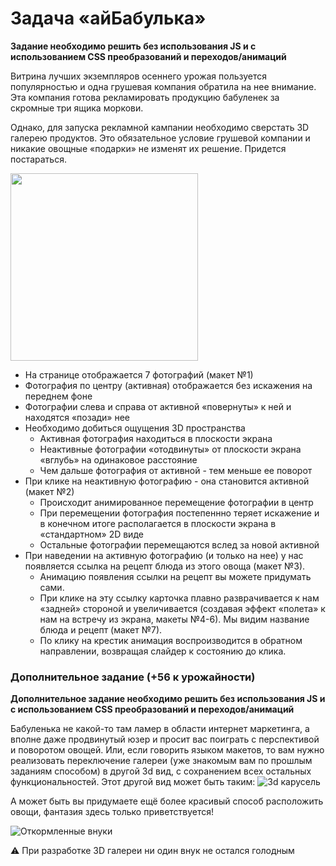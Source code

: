 # Задача «айБабулька»

__Задание необходимо решить без использования JS и с использованием CSS преобразований и переходов/анимаций__

Витрина лучших экземпляров осеннего урожая пользуется популярностью и одна грушевая компания обратила на нее внимание. Эта компания готова рекламировать продукцию бабуленек за скромные три ящика моркови.

Однако, для запуска рекламной кампании необходимо сверстать 3D галерею продуктов. Это обязательное условие грушевой компании и никакие овощные «подарки» не изменят их решение. Придется постараться.

<a href="https://cloud.githubusercontent.com/assets/4165695/11270678/bc99db5c-8ee2-11e5-95ea-368584ff3f83.png" target="_blank">
    <img width="300" src="https://cloud.githubusercontent.com/assets/4165695/11270678/bc99db5c-8ee2-11e5-95ea-368584ff3f83.png">
</a>

* На странице отображается 7 фотографий (макет №1)
* Фотография по центру (активная) отображается без искажения на переднем фоне
* Фотографии слева и справа от активной «повернуты» к ней и находятся «позади» нее
* Необходимо добиться ощущения 3D пространства
    * Активная фотография находиться в плоскости экрана
    * Неактивные фотографии «отодвинуты» от плоскости экрана «вглубь» на одинаковое расстояние 
    * Чем дальше фотография от активной - тем меньше ее поворот
* При клике на неактивную фотографию - она становится активной (макет №2)
    * Происходит анимированное перемещение фотографии в центр
    * При перемещении фотография постепеннно теряет искажение и в конечном итоге располагается в плоскости экрана в «стандартном» 2D виде
    * Остальные фотографии перемещаются вслед за новой активной
* При наведении на активную фотографию (и только на нее) у нас появляется ссылка на рецепт блюда из этого овоща (макет №3).
    * Анимацию появления ссылки на рецепт вы можете придумать сами.
    * При клике на эту ссылку карточка плавно разврачивается к нам «задней» стороной и увеличивается (создавая эффект «полета» к нам на встречу из экрана, макеты №4-6). Мы видим название блюда и рецепт (макет №7).
    * По клику на крестик анимация воспроизводится в обратном направлении, возвращая слайдер к состоянию до клика.

### Дополнительное задание (+56 к урожайности)

__Дополнительное задание необходимо решить без использования JS и с использованием CSS преобразований и переходов/анимаций__

Бабуленька не какой-то там ламер в области интернет маркетинга, а вполне даже продвинутый юзер и просит вас поиграть с перспективой и поворотом овощей. Или, если говорить языком макетов, то вам нужно реализовать переключение галереи (уже знакомым вам по прошлым заданиям способом) в другой 3d вид, с сохранением всех остальных функциональностей. Этот другой вид может быть таким:
![3d карусель](https://cloud.githubusercontent.com/assets/357689/20518241/9f1ecdc2-b0c8-11e6-84b6-7cf64b62e3c2.png)

А может быть вы придумаете ещё более красивый способ расположить овощи, фантазия здесь только приветствуется!

![Откормленные внуки](https://cloud.githubusercontent.com/assets/4165695/11269790/442a5dba-8edb-11e5-9c1a-194fe2e9bed9.jpeg)

:warning: При разработке 3D галереи ни один внук не остался голодным
